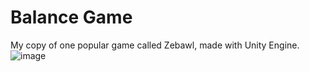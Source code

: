 # Balance Game
My copy of one popular game called Zebawl, made with Unity Engine.
![image](https://user-images.githubusercontent.com/58213582/109416263-35563c80-79ce-11eb-8a55-8934cbbd2e01.png)


